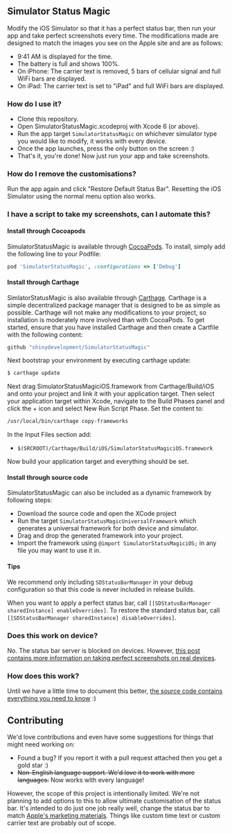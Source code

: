 ## Simulator Status Magic

Modify the iOS Simulator so that it has a perfect status bar, then run your app and take perfect screenshots every time. The modifications made are designed to match the images you see on the Apple site and are as follows:

* 9:41 AM is displayed for the time.
* The battery is full and shows 100%.
* On iPhone: The carrier text is removed, 5 bars of cellular signal and full WiFi bars are displayed.
* On iPad: The carrier text is set to "iPad" and full WiFi bars are displayed.

### How do I use it?

* Clone this repository.
* Open SimulatorStatusMagic.xcodeproj with Xcode 6 (or above).
* Run the app target `SimulatorStatusMagic` on whichever simulator type you would like to modify, it works with every device.
* Once the app launches, press the only button on the screen :)
* That's it, you're done! Now just run your app and take screenshots.

### How do I remove the customisations?

Run the app again and click "Restore Default Status Bar". Resetting the iOS Simulator using the normal menu option also works.

### I have a script to take my screenshots, can I automate this?

#### Install through Cocoapods

SimulatorStatusMagic is available through [CocoaPods](http://cocoapods.org). To install, simply add the following line to your Podfile:

```ruby
pod 'SimulatorStatusMagic', :configurations => ['Debug']
```

#### Install through Carthage

SimlatorStatusMagic is also available through [Carthage](https://github.com/Carthage/Carthage). Carthage is a simple decentralized package manager that is designed to be as simple as possible. Carthage will not make any modifications to your project, so installation is moderately more involved than with CocoaPods. To get started, ensure that you have installed Carthage and then create a Cartfile with the following content:

```ruby
github "shinydevelopment/SimulatorStatusMagic"
```

Next bootstrap your environment by executing carthage update:

```sh
$ carthage update
```

Next drag SimulatorStatusMagiciOS.framework from Carthage/Build/iOS and onto your project and link it with your application target. Then select your application target within Xcode, navigate to the Build Phases panel and click the + icon and select New Run Script Phase. Set the content to:

```sh
/usr/local/bin/carthage copy-frameworks
```

In the Input Files section add:

- `$(SRCROOT)/Carthage/Build/iOS/SimulatorStatusMagiciOS.framework`

Now build your application target and everything should be set.

#### Install through source code

SimulatorStatusMagic can also be included as a dynamic framework by following steps: 

* Download the source code and open the XCode project
* Run the target `SimulatorStatusMagicUniversalFramework` which generates a universal framework for both device and simulator. 
* Drag and drop the generated framework into your project. 
* Import the framework using `@import SimulatorStatusMagiciOS;` in any file you may want to use it in.

#### Tips

We recommend only including `SDStatusBarManager` in your debug configuration so that this code is never included in release builds.

When you want to apply a perfect status bar, call `[[SDStatusBarManager sharedInstance] enableOverrides]`. To restore the standard status bar, call `[[SDStatusBarManager sharedInstance] disableOverrides]`.

### Does this work on device?

No. The status bar server is blocked on devices. However, [this post contains more information on taking perfect screenshots on real devices](http://shinydevelopment.com/blog/status-magic-and-iphone6-screen-sizes/).

### How does this work?

Until we have a little time to document this better, [the source code contains everything you need to know](https://github.com/shinydevelopment/SimulatorStatusMagic/blob/master/SDStatusBarManager/SDStatusBarManager.m) :)

## Contributing

We'd love contributions and even have some suggestions for things that might need working on:

* Found a bug? If you report it with a pull request attached then you get a gold star :)
* ~~Non-English language support. We'd love it to work with more languages.~~ Now works with every language!

However, the scope of this project is intentionally limited. We're not planning to add options to this to allow ultimate customisation of the status bar. It's intended to do just one job really well, change the status bar to match [Apple's marketing materials](http://www.apple.com/ios/). Things like custom time text or custom carrier text are probably out of scope.
